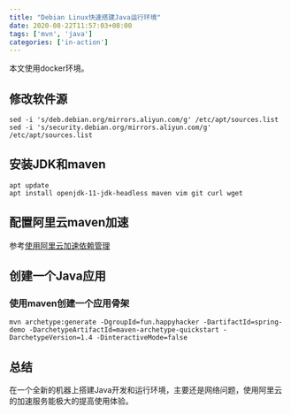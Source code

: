 ```yaml
---
title: "Debian Linux快速搭建Java运行环境"
date: 2020-08-22T11:57:03+08:00
tags: ['mvn', 'java']
categories: ['in-action']
---
```


本文使用docker环境。
<!--more-->

## 修改软件源

```
sed -i 's/deb.debian.org/mirrors.aliyun.com/g' /etc/apt/sources.list
sed -i 's/security.debian.org/mirrors.aliyun.com/g' /etc/apt/sources.list
```

## 安装JDK和maven

```
apt update
apt install openjdk-11-jdk-headless maven vim git curl wget
```

## 配置阿里云maven加速

参考[使用阿里云加速依赖管理](/post/accelerating-maven-downloading-with-aliyun-mirror/)

## 创建一个Java应用

### 使用maven创建一个应用骨架
```
mvn archetype:generate -DgroupId=fun.happyhacker -DartifactId=spring-demo -DarchetypeArtifactId=maven-archetype-quickstart -DarchetypeVersion=1.4 -DinteractiveMode=false
```

## 总结

在一个全新的机器上搭建Java开发和运行环境，主要还是网络问题，使用阿里云的加速服务能极大的提高使用体验。
